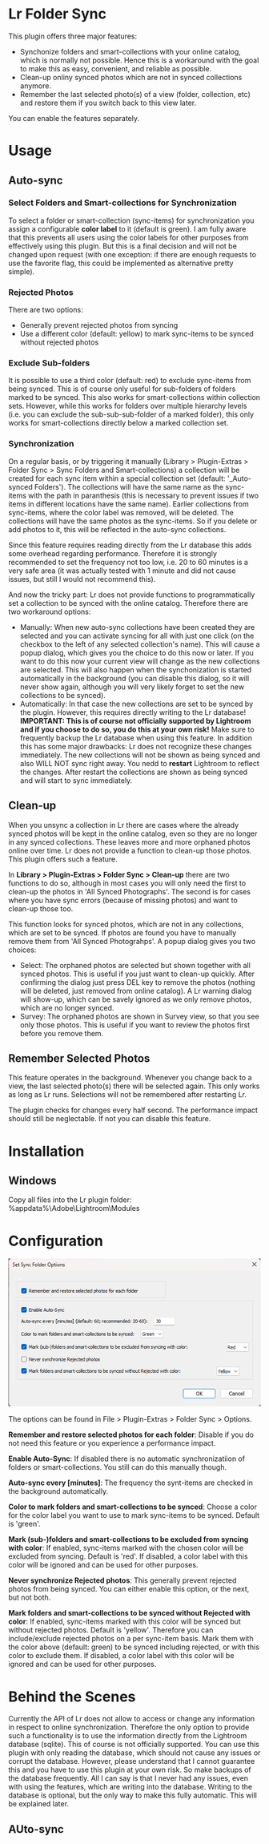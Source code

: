 # Lr Folder Sync
This plugin offers three major features:
* Synchonize folders and smart-collections with your online catalog, which is normally not possible. Hence this is a workaround with the goal to make this as easy, convenient, and reliable as possible.
* Clean-up onliny synced photos which are not in synced collections anymore.
* Remember the last selected photo(s) of a view (folder, collection, etc) and restore them if you switch back to this view later.

You can enable the features separately.

# Usage
## Auto-sync
### Select Folders and Smart-collections for Synchronization
To select a folder or smart-collection (sync-items) for synchronization you assign a configurable **color label** to it (default is green). I am fully aware that this prevents all users using the color labels for other purposes from effectively using this plugin. But this is a final decision and will not be changed upon request (with one exception: if there are enough requests to use the favorite flag, this could be implemented as alternative pretty simple).

### Rejected Photos
There are two options:
* Generally prevent rejected photos from syncing
* Use a different color (default: yellow) to mark sync-items to be synced without rejected photos

### Exclude Sub-folders
It is possible to use a third color (default: red) to exclude sync-items from being synced. This is of course only useful for sub-folders of folders marked to be synced. This also works for smart-collections within collection sets. However, while this works for folders over multiple hierarchy levels (i.e. you can exclude the sub-sub-sub-folder of a marked folder), this only works for smart-collections directly below a marked collection set.

### Synchronization
On a regular basis, or by triggering it manually (Library > Plugin-Extras > Folder Sync > Sync Folders and Smart-collections) a collection will be created for each sync item within a special collection set (default: '_Auto-synced Folders'). The collections will have the same name as the sync-items with the path in paranthesis (this is necessary to prevent issues if two items in different locations have the same name). Earlier collections from sync-items, where the color label was removed, will be deleted. The collections will have the same photos as the sync-items. So if you delete or add photos to it, this will be reflected in the auto-sync collections.

Since this feature requires reading directly from the Lr database this adds some overhead regarding performance. Therefore it is strongly recommended to set the frequency not too low, i.e. 20 to 60 minutes is a very safe area (it was actually tested with 1 minute and did not cause issues, but still I would not recommend this).

And now the tricky part: Lr does not provide functions to programmatically set a collection to be synced with the online catalog. Therefore there are two workaround options:
* Manually: When new auto-sync collections have been created they are selected and you can activate syncing for all with just one click (on the checkbox to the left of any selected collection's name). This will cause a popup dialog, which gives you the choice to do this now or later. If you want to do this now your current view will change as the new collections are selected. This will also happen when the synchonization is started automatically in the background (you can disable this dialog, so it will never show again, although you will very likely forget to set the new collections to be synced).
* Automatically: In that case the new collections are set to be synced by the plugin. However, this requires directly writing to the Lr database! **IMPORTANT: This is of course not officially supported by Lightroom and if you choose to do so, you do this at your own risk!** Make sure to frequently backup the Lr database when using this feature. In addition this has some major drawbacks: Lr does not recognize these changes immediately. The new collections will not be shown as being synced and also WILL NOT sync right away. You nedd to **restart** Lightroom to reflect the changes. After restart the collections are shown as being synced and will start to sync immediately.

## Clean-up
When you unsync a collection in Lr there are cases where the already synced photos will be kept in the online catalog, even so they are no longer in any synced collections. These leaves more and more orphaned photos online over time. Lr does not provide a function to clean-up those photos. This plugin offers such a feature.

In **Library > Plugin-Extras > Folder Sync > Clean-up** there are two functions to do so, although in most cases you will only need the first to clean-up the photos in 'All Synced Photographs'. The second is for cases where you have sync errors (because of missing photos) and want to clean-up those too.

This function looks for synced photos, which are not in any collections, which are set to be synced. If photos are found you have to manually remove them from 'All Synced Photograhps'. A popup dialog gives you two choices:
* Select: The orphaned photos are selected but shown together with all synced photos. This is useful if you just want to clean-up quickly. After confirming the dialog just press DEL key to remove the photos (nothing will be deleted, just removed from online catalog). A Lr warning dialog will show-up, which can be savely ignored as we only remove photos, which are no longer synced.
* Survey: The orphaned photos are shown in Survey view, so that you see only those photos. This is useful if you want to review the photos first before you remove them.

## Remember Selected Photos
This feature operates in the background. Whenever you change back to a view, the last selected photo(s) there will be selected again. This only works as long as Lr runs. Selections will not be remembered after restarting Lr.

The plugin checks for changes every half second. The performance impact should still be neglectable. If not you can disable this feature. 

# Installation
## Windows
Copy all files into the Lr plugin folder: %appdata%\Adobe\Lightroom\Modules

# Configuration
![](https://github.com/wunditta/Images/blob/main/LrFolderSync/SyncFolderConfig.png)

The options can be found in File > Plugin-Extras > Folder Sync > Options.

**Remember and restore selected photos for each folder**: Disable if you do not need this feature or you experience a performance impact.

**Enable Auto-Sync**: If disabled there is no automatic synchronizatiion of folders or smart-collections. You still can do this manually though.

**Auto-sync every \[minutes\]**: The frequency the synt-items are checked in the background automatically.

**Color to mark folders and smart-collections to be synced**: Choose a color for the color label you want to use to mark sync-items to be synced. Default is 'green'.

**Mark (sub-)folders and smart-collections to be excluded from syncing with color**: If enabled, sync-items marked with the chosen color will be excluded from syncing. Default is 'red'. If disabled, a color label with this color will be ignored and can be used for other purposes.

**Never synchronize Rejected photos**: This generally prevent rejected photos from being synced. You can either enable this option, or the next, but not both.

**Mark folders and smart-collections to be synced without Rejected with color**: If enabled, sync-items marked with this color will be synced but without rejected photos. Default is 'yellow'. Therefore you can include/exclude rejected photos on a per sync-item basis. Mark them with the color above (default: green) to be synced including rejected, or with this color to exclude them. If disabled, a color label with this color will be ignored and can be used for other purposes.

# Behind the Scenes
Currently the API of Lr does not allow to access or change any information in respect to online synchronization. Therefore the only option to provide such a functionality is to use the information directly from the Lightroom database (sqlite). This of course is not officially supported. You can use this plugin with only reading the database, which should not cause any issues or corrupt the database. However, please understand that I cannot guarantee this and you have to use this plugin at your own risk. So make backups of the database frequently. All I can say is that I never had any issues, even with using the features, which are writing into the database. Writing to the database is optional, but the only way to make this fully automatic. This will be explained later.

## AUto-sync
